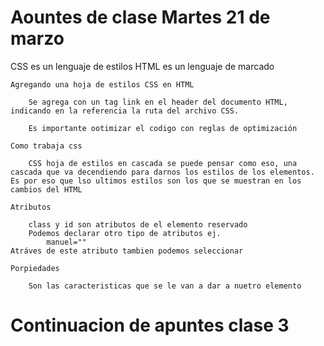 # Aountes de clase Martes 21 de marzo
CSS es un lenguaje de estilos
HTML es un lenguaje de marcado

    Agregando una hoja de estilos CSS en HTML

        Se agrega con un tag link en el header del documento HTML, indicando en la referencia la ruta del archivo CSS.

        Es importante ootimizar el codigo con reglas de optimización 

    Como trabaja css

        CSS hoja de estilos en cascada se puede pensar como eso, una cascada que va decendiendo para darnos los estilos de los elementos. Es por eso que lso ultimos estilos son los que se muestran en los cambios del HTML

    Atributos

        class y id son atributos de el elemento reservado
        Podemos declarar otro tipo de atributos ej.
            manuel=""
    Atráves de este atributo tambien podemos seleccionar

    Porpiedades

        Son las caracteristicas que se le van a dar a nuetro elemento




# Continuacion de apuntes clase 3